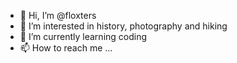- 👋 Hi, I’m @floxters
- 👀 I’m interested in history, photography and hiking
- 🌱 I’m currently learning coding
- 📫 How to reach me ...

<!---
floxters/floxters is a ✨ special ✨ repository because its `README.md` (this file) appears on your GitHub profile.
You can click the Preview link to take a look at your changes.
--->
